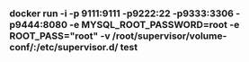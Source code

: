 ### docker run -i -p 9111:9111 -p9222:22 -p9333:3306 -p9444:8080  -e MYSQL_ROOT_PASSWORD=root -e ROOT_PASS="root" -v /root/supervisor/volume-conf/:/etc/supervisor.d/  test

